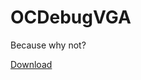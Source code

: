 OCDebugVGA
============

Because why not?

[Download](https://github.com/gamax92/OCDebugVGA/releases)
